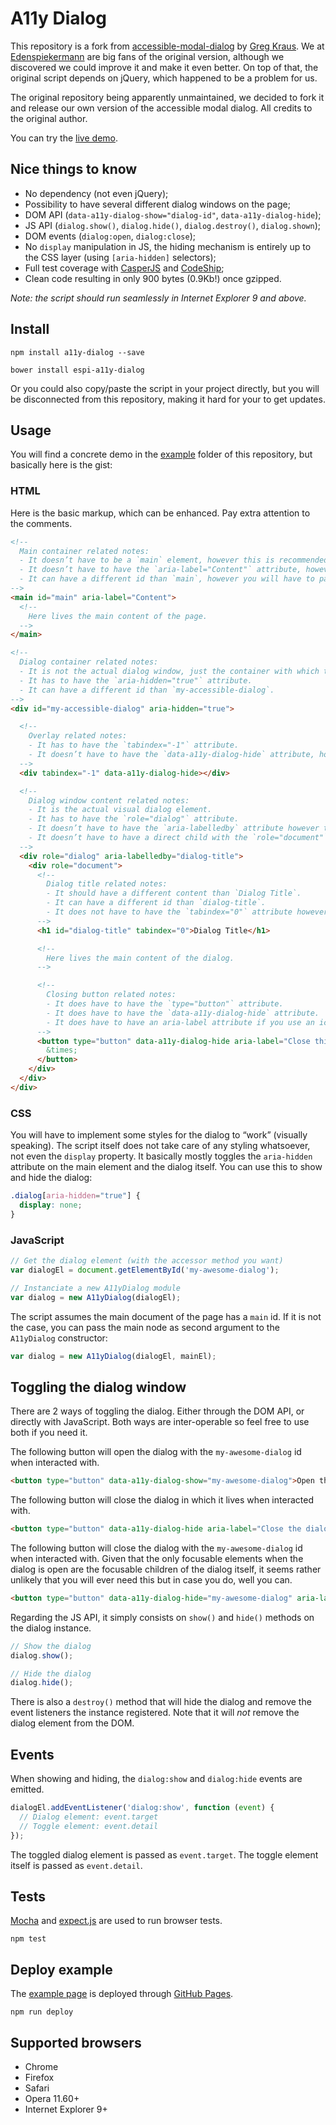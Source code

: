 # A11y Dialog

This repository is a fork from [accessible-modal-dialog](https://github.com/gdkraus/accessible-modal-dialog) by [Greg Kraus](https://github.com/gdkraus). We at [Edenspiekermann](http://edenspiekermann.com) are big fans of the original version, although we discovered we could improve it and make it even better. On top of that, the original script depends on jQuery, which happened to be a problem for us.

The original repository being apparently unmaintained, we decided to fork it and release our own version of the accessible modal dialog. All credits to the original author.

You can try the [live demo](http://edenspiekermann.github.io/a11y-dialog/).

## Nice things to know

- No dependency (not even jQuery);
- Possibility to have several different dialog windows on the page;
- DOM API (`data-a11y-dialog-show="dialog-id"`, `data-a11y-dialog-hide`);
- JS API (`dialog.show()`, `dialog.hide()`, `dialog.destroy()`, `dialog.shown`);
- DOM events (`dialog:open`, `dialog:close`);
- No `display` manipulation in JS, the hiding mechanism is entirely up to the CSS layer (using `[aria-hidden]` selectors);
- Full test coverage with [CasperJS](http://casperjs.org) and [CodeShip](https://codeship.com);
- Clean code resulting in only 900 bytes (0.9Kb!) once gzipped.

*Note: the script should run seamlessly in Internet Explorer 9 and above.*

## Install

```
npm install a11y-dialog --save
```

```
bower install espi-a11y-dialog
```

Or you could also copy/paste the script in your project directly, but you will be disconnected from this repository, making it hard for your to get updates.

## Usage

You will find a concrete demo in the [example](https://github.com/edenspiekermann/a11y-dialog/tree/master/example) folder of this repository, but basically here is the gist:

### HTML

Here is the basic markup, which can be enhanced. Pay extra attention to the comments.

```html
<!--
  Main container related notes:
  - It doesn’t have to be a `main` element, however this is recommended.
  - It doesn’t have to have the `aria-label="Content"` attribute, however this is recommended.
  - It can have a different id than `main`, however you will have to pass it as a second argument to the A11yDialog instance. See further down.
-->
<main id="main" aria-label="Content">
  <!--
    Here lives the main content of the page.
  -->
</main>

<!--
  Dialog container related notes:
  - It is not the actual dialog window, just the container with which the script interacts.
  - It has to have the `aria-hidden="true"` attribute.
  - It can have a different id than `my-accessible-dialog`.
-->
<div id="my-accessible-dialog" aria-hidden="true">

  <!--
    Overlay related notes:
    - It has to have the `tabindex="-1"` attribute.
    - It doesn’t have to have the `data-a11y-dialog-hide` attribute, however this is recommended. It hides the dialog when clicking outside of it.
  -->
  <div tabindex="-1" data-a11y-dialog-hide></div>

  <!--
    Dialog window content related notes:
    - It is the actual visual dialog element.
    - It has to have the `role="dialog"` attribute.
    - It doesn’t have to have the `aria-labelledby` attribute however this is recommended. It should match the `id` of the dialog title.
    - It doesn’t have to have a direct child with the `role="document"`, however this is recommended.
  -->
  <div role="dialog" aria-labelledby="dialog-title">
    <div role="document">
      <!--
        Dialog title related notes:
        - It should have a different content than `Dialog Title`.
        - It can have a different id than `dialog-title`.
        - It does not have to have the `tabindex="0"` attribute however it is recommended so the dialog doesn’t jump directly to a field, displaying keyboard on mobiles.
      -->
      <h1 id="dialog-title" tabindex="0">Dialog Title</h1>

      <!--
        Here lives the main content of the dialog.
      -->

      <!--
        Closing button related notes:
        - It does have to have the `type="button"` attribute.
        - It does have to have the `data-a11y-dialog-hide` attribute.
        - It does have to have an aria-label attribute if you use an icon as content.
      -->
      <button type="button" data-a11y-dialog-hide aria-label="Close this dialog window">
        &times;
      </button>
    </div>
  </div>
</div>
```

### CSS

You will have to implement some styles for the dialog to “work” (visually speaking). The script itself does not take care of any styling whatsoever, not even the `display` property. It basically mostly toggles the `aria-hidden` attribute on the main element and the dialog itself. You can use this to show and hide the dialog:

```css
.dialog[aria-hidden="true"] {
  display: none;
}
```

### JavaScript

```javascript
// Get the dialog element (with the accessor method you want)
var dialogEl = document.getElementById('my-awesome-dialog');

// Instanciate a new A11yDialog module
var dialog = new A11yDialog(dialogEl);
```

The script assumes the main document of the page has a `main` id. If it is not the case, you can pass the main node as second argument to the `A11yDialog` constructor:

```javascript
var dialog = new A11yDialog(dialogEl, mainEl);
```

## Toggling the dialog window

There are 2 ways of toggling the dialog. Either through the DOM API, or directly with JavaScript. Both ways are inter-operable so feel free to use both if you need it.

The following button will open the dialog with the `my-awesome-dialog` id when interacted with.

```html
<button type="button" data-a11y-dialog-show="my-awesome-dialog">Open the dialog</button>
```

The following button will close the dialog in which it lives when interacted with.

```html
<button type="button" data-a11y-dialog-hide aria-label="Close the dialog">&times;</button>
```

The following button will close the dialog with the `my-awesome-dialog` id when interacted with. Given that the only focusable elements when the dialog is open are the focusable children of the dialog itself, it seems rather unlikely that you will ever need this but in case you do, well you can.

```html
<button type="button" data-a11y-dialog-hide="my-awesome-dialog" aria-label="Close the dialog">&times;</button>
```

Regarding the JS API, it simply consists on `show()` and `hide()` methods on the dialog instance.

```javascript
// Show the dialog
dialog.show();

// Hide the dialog
dialog.hide();
```

There is also a `destroy()` method that will hide the dialog and remove the event listeners the instance registered. Note that it will *not* remove the dialog element from the DOM.

## Events

When showing and hiding, the `dialog:show` and `dialog:hide` events are emitted.

```javascript
dialogEl.addEventListener('dialog:show', function (event) {
  // Dialog element: event.target
  // Toggle element: event.detail
});
```

The toggled dialog element is passed as `event.target`. The toggle element itself is passed as `event.detail`.

## Tests

[Mocha](https://mochajs.org/) and [expect.js](https://github.com/Automattic/expect.js) are used to run browser tests.

```
npm test
```

## Deploy example

The [example page](http://edenspiekermann.github.io/a11y-dialog/) is deployed through [GitHub Pages](https://pages.github.com/).

```
npm run deploy
```

## Supported browsers

* Chrome
* Firefox
* Safari
* Opera 11.60+
* Internet Explorer 9+
